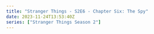 ```yaml
---
title: "Stranger Things - S2E6 - Chapter Six: The Spy"
date: 2023-11-24T13:53:40Z
series: ["Stranger Things Season 2"]
---
```



<mux-player stream-type="on-demand"
  src="https://kp3d-my.sharepoint.com/personal/ryoo_kp3d_onmicrosoft_com/_layouts/15/download.aspx?share=EQ2Ky5-dmCxIpbRHa8rCxdIB-pAJQmcFHacQnwdNAKbleg" prefer-playback="mse" controls>
  </mux-player>
  
  
  <script src="https://cdn.jsdelivr.net/npm/@mux/mux-player"></script>
  
 <script type="application/ld+json">
 {
  "@context": "https://schema.org/",
  "@type": "VideoObject",
  "name": "Stranger Things - S2E6 - Chapter Six: The Spy",
  "contentUrl": "https://stream.mux.com/X2oY016fvnGpY44FVwoDhE3AjSF02YMgdhA2r8E7fPEj4.m3u8",
  "thumbnailUrl": "https://www.themoviedb.org/t/p/original/nviyFKko4Uk1mqHxehvxGhnMHFV.jpg?width=314&fit_mode=preserve&time=25",
  "uploadDate": "2023-11-24T13:53:40Z",
}

</script>

